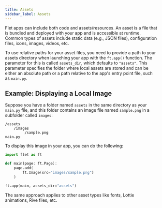 ```yaml
---
title: Assets
sidebar_label: Assets
---
```


Flet apps can include both code and assets/resources. An asset is a file that is bundled and deployed with your app and is accessible at runtime. Common types of assets include static data (e.g., JSON files), configuration files, icons, images, videos, etc.

To use relative paths for your asset files, you need to provide a path to your assets directory when launching your app with the `ft.app()` function. 
The parameter for this is called `assets_dir`, which defaults to `"assets"`. 
This parameter specifies the folder where local assets are stored and can be either an absolute path or a path relative to the app's entry point file, such as `main.py`.

## Example: Displaying a Local Image

Suppose you have a folder named `assets` in the same directory as your `main.py` file, and this folder contains an image file named `sample.png` in a subfolder called `images`:

```
/assets
    /images
         /sample.png
main.py
```

To display this image in your app, you can do the following:

```python
import flet as ft

def main(page: ft.Page):
    page.add(
        ft.Image(src="images/sample.png")
    )

ft.app(main, assets_dir="assets")
```

The same approach applies to other asset types like fonts, Lottie animations, Rive files, etc.